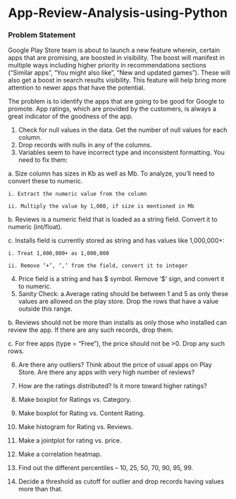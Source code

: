 # App-Review-Analysis-using-Python

### Problem Statement
Google Play Store team is about to launch a new feature wherein, certain apps that are promising, are boosted in visibility. The boost will manifest in multiple ways including higher priority in recommendations sections (“Similar apps”, “You might also like”, “New and updated games”). These will also get a boost in search results visibility.  This feature will help bring more attention to newer apps that have the potential.

The problem is to identify the apps that are going to be good for Google to promote. App ratings, which are provided by the customers, is always a great indicator of the goodness of the app.

1. Check for null values in the data. Get the number of null values for each column.
2. Drop records with nulls in any of the columns. 
3. Variables seem to have incorrect type and inconsistent formatting. You need to fix them: 

  a. Size column has sizes in Kb as well as Mb. To analyze,    you’ll need to convert these to numeric.

    i. Extract the numeric value from the column

    ii. Multiply the value by 1,000, if size is mentioned in Mb

  b. Reviews is a numeric field that is loaded as a string field. Convert it to numeric (int/float).

  c. Installs field is currently stored as string and has values  like 1,000,000+: 

    i. Treat 1,000,000+ as 1,000,000

    ii. Remove ‘+’, ‘,’ from the field, convert it to integer
4. Price field is a string and has $ symbol. Remove ‘$’ sign, and convert it to numeric.
5. Sanity Check:
  a.Average rating should be between 1 and 5 as only these values are allowed on the play store. Drop the rows that have a value outside this range.
  
  b. Reviews should not be more than installs as only those who installed can review the app. If there are any such records, drop them.
  
  c. For free apps (type = “Free”), the price should not be >0. Drop any such rows.

6. Are there any outliers? Think about the price of usual apps on Play Store.
Are there any apps with very high number of reviews?

7. How are the ratings distributed? Is it more toward higher ratings?

8. Make boxplot for Ratings vs. Category.

9. Make boxplot for Rating vs. Content Rating.

10. Make histogram for Rating vs. Reviews.

11. Make a jointplot for rating vs. price.

12. Make a correlation heatmap.

13. Find out the different percentiles – 10, 25, 50, 70, 90, 95, 99.

14. Decide a threshold as cutoff for outlier and drop records having values more than that.